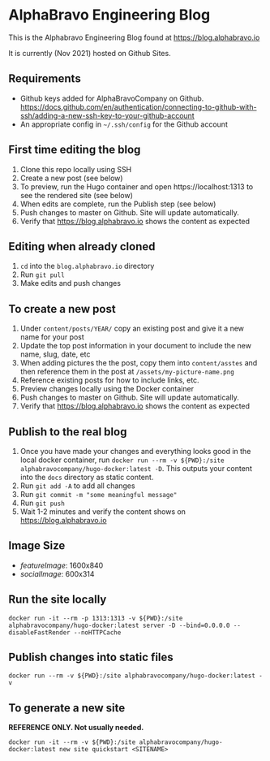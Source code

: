 # AlphaBravo Engineering Blog

This is the Alphabravo Engineering Blog found at https://blog.alphabravo.io

It is currently (Nov 2021) hosted on Github Sites.

## Requirements
- Github keys added for AlphaBravoCompany on Github. https://docs.github.com/en/authentication/connecting-to-github-with-ssh/adding-a-new-ssh-key-to-your-github-account
- An appropriate config in `~/.ssh/config` for the Github account

## First time editing the blog

1. Clone this repo locally using SSH
2. Create a new post (see below)
3. To preview, run the Hugo container and open https://localhost:1313 to see the rendered site (see below)
4. When edits are complete, run the Publish step (see below)
5. Push changes to master on Github. Site will update automatically.
6. Verify that https://blog.alphabravo.io shows the content as expected

## Editing when already cloned

1. `cd` into the `blog.alphabravo.io` directory
2. Run `git pull`
3. Make edits and push changes

## To create a new post

1. Under `content/posts/YEAR/` copy an existing post and give it a new name for your post
2. Update the top post information in your document to include the new name, slug, date, etc
3. When adding pictures the the post, copy them into `content/asstes` and then reference them in the post at `/assets/my-picture-name.png`
4. Reference existing posts for how to include links, etc.
5. Preview changes locally using the Docker container
6. Push changes to master on Github. Site will update automatically.
7. Verify that https://blog.alphabravo.io shows the content as expected

## Publish to the real blog

1. Once you have made your changes and everything looks good in the local docker container, run `docker run --rm -v ${PWD}:/site alphabravocompany/hugo-docker:latest -D`. This outputs your content into the `docs` directory as static content.
2. Run `git add -A` to add all changes
3. Run `git commit -m "some meaningful message"`
4. Run `git push`
5. Wait 1-2 minutes and verify the content shows on https://blog.alphabravo.io

## Image Size

- *featureImage*: 1600x840
- *socialImage*: 600x314

## Run the site locally

`docker run -it --rm -p 1313:1313 -v ${PWD}:/site alphabravocompany/hugo-docker:latest server -D --bind=0.0.0.0 --disableFastRender --noHTTPCache`

## Publish changes into static files

`docker run --rm -v ${PWD}:/site alphabravocompany/hugo-docker:latest -v`

## To generate a new site 
**REFERENCE ONLY. Not usually needed.**

`docker run -it --rm -v ${PWD}:/site alphabravocompany/hugo-docker:latest new site quickstart <SITENAME>`
